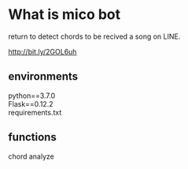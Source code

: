 # What is mico bot
return to detect chords to be recived a song on LINE.

http://bit.ly/2GOL6uh 

## environments
python==3.7.0  
Flask==0.12.2  
requirements.txt

## functions
chord analyze